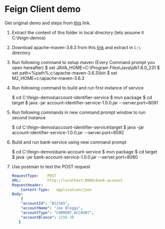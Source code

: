 # Feign Client demo

Get original demo and steps from [this](https://dzone.com/articles/service-integration-with-netflix-feign-and-ribbon) link.

1. Extract the content of this folder in local directory (lets assume it C:\feign-demos)

2. Download apache-maven-3.6.3 from this [link](http://apachemirror.wuchna.com/maven/maven-3/3.6.3/binaries/apache-maven-3.6.3-bin.zip) and extract in `C:\` directory

3. Run following command to setup maven (Every Command prompt you open hereafter)
    $ set JAVA_HOME=C:\Program Files\Java\jdk1.8.0_231
    $ set path=%path%;c:\apache-maven-3.6.3\bin
    $ set M2_HOME=c:\apache-maven-3.6.3

4.  Run following command to build and run first instance of service

    $ cd C:\feign-demos\account-identifier-service
    $ mvn package
    $ cd target
    $ java -jar account-identifier-service-1.0.0.jar --server.port=8091


5.  Run following commands in new command prompt window to run second instance

    $ cd C:\feign-demos\account-identifier-service\target
    $ java -jar account-identifier-service-1.0.0.jar --server.port=8092

6.  Build and run bank-service using new command prompt

    $ cd C:\feign-demos\bank-account-service
    $ mvn package
    $ cd target 
    $ java -jar bank-account-service-1.0.0.jar --server.port=8080

7.  Use postman to test the POST request

    ```yaml
    RequestType:    POST
    URL:            http://localhost:8080/bank-account
    RequestHeader:  
        Content-Type:   application/json
    Body:
        {
        "accountId": "B12345",
        "accountName": "Joe Bloggs",
        "accountType": "CURRENT_ACCOUNT",
        "accountBlance": 1250.38
       }
    ```






